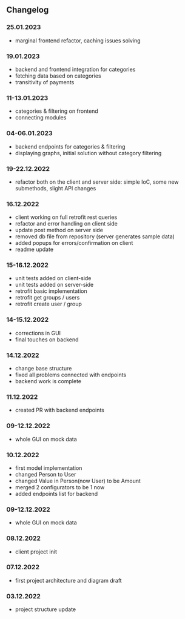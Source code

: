 ## Changelog

### 25.01.2023

* marginal frontend refactor, caching issues solving

### 19.01.2023

* backend and frontend integration for categories
* fetching data based on categories
* transitivity of payments

### 11-13.01.2023

* categories & filtering on frontend
* connecting modules

### 04-06.01.2023

* backend endpoints for categories & filtering
* displaying graphs, initial solution without category filtering

### 19-22.12.2022

* refactor both on the client and server side: simple IoC, some new submethods, slight API changes

### 16.12.2022

* client working on full retrofit rest queries
* refactor and error handling on client side
* update post method on server side
* removed db file from repository (server generates sample data)
* added popups for errors/confirmation on client
* readme update

### 15-16.12.2022

* unit tests added on client-side
* unit tests added on server-side
* retrofit basic implementation
* retrofit get groups / users
* retrofit create user / group 

### 14-15.12.2022

* corrections in GUI
* final touches on backend

### 14.12.2022

* change base structure
* fixed all problems connected with endpoints
* backend work is complete

### 11.12.2022

* created PR with backend endpoints

### 09-12.12.2022

* whole GUI on mock data

### 10.12.2022

* first model implementation
* changed Person to User
* changed Value in Person(now User) to be Amount
* merged 2 configurators to be 1 now
* added endpoints list for backend

### 09-12.12.2022
* whole GUI on mock data

### 08.12.2022

* client project init

### 07.12.2022

* first project architecture and diagram draft


### 03.12.2022

* project structure update
